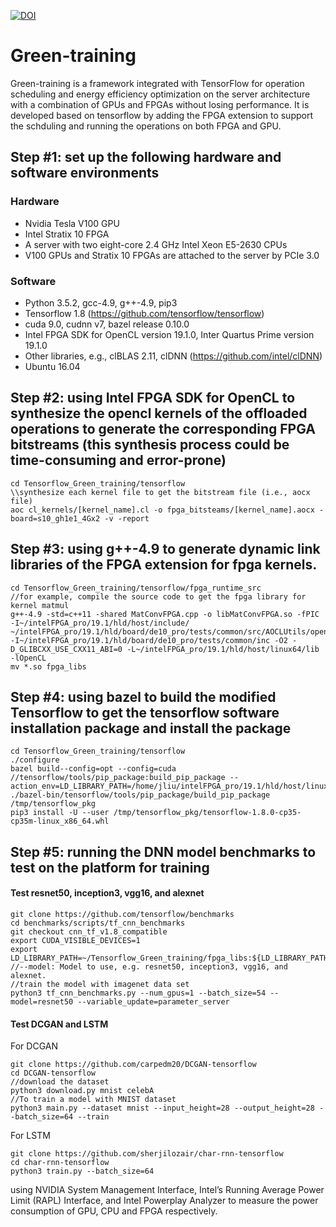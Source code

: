[![DOI](https://zenodo.org/badge/269275353.svg)](https://zenodo.org/badge/latestdoi/269275353)
# Green-training
Green-training is a framework integrated with TensorFlow for operation scheduling and energy efficiency optimization on the server architecture with a combination of GPUs and FPGAs without losing performance. It is developed based on tensorflow by adding the FPGA extension to support the schduling and running the operations on both FPGA and GPU.

## Step #1: set up the following hardware and software environments
### Hardware
- Nvidia Tesla V100 GPU
- Intel Stratix 10 FPGA
- A server with two eight-core 2.4 GHz Intel Xeon E5-2630 CPUs
- V100 GPUs and Stratix 10 FPGAs are attached to the server by PCIe 3.0

### Software
- Python 3.5.2, gcc-4.9, g++-4.9, pip3
- Tensorflow 1.8  (https://github.com/tensorflow/tensorflow)
- cuda 9.0, cudnn v7, bazel release 0.10.0
- Intel FPGA SDK for OpenCL version 19.1.0, Inter Quartus Prime version 19.1.0
- Other libraries, e.g., clBLAS 2.11, clDNN (https://github.com/intel/clDNN)
- Ubuntu 16.04


## Step #2: using  Intel FPGA SDK for OpenCL to synthesize the opencl kernels of the offloaded operations to generate the corresponding FPGA bitstreams (this synthesis process could be time-consuming and error-prone)
```
cd Tensorflow_Green_training/tensorflow
\\synthesize each kernel file to get the bitstream file (i.e., aocx file)
aoc cl_kernels/[kernel_name].cl -o fpga_bitsteams/[kernel_name].aocx -board=s10_gh1e1_4Gx2 -v -report
```
## Step #3: using g++-4.9 to generate dynamic link libraries of the FPGA extension for fpga kernels.
```
cd Tensorflow_Green_training/tensorflow/fpga_runtime_src
//for example, compile the source code to get the fpga library for kernel matmul
g++-4.9 -std=c++11 -shared MatConvFPGA.cpp -o libMatConvFPGA.so -fPIC -I~/intelFPGA_pro/19.1/hld/host/include/ ~/intelFPGA_pro/19.1/hld/board/de10_pro/tests/common/src/AOCLUtils/opencl.cpp -I~/intelFPGA_pro/19.1/hld/board/de10_pro/tests/common/inc -O2 -D_GLIBCXX_USE_CXX11_ABI=0 -L~/intelFPGA_pro/19.1/hld/host/linux64/lib -lOpenCL
mv *.so fpga_libs
```
## Step #4: using bazel to build the modified Tensorflow to get the tensorflow software installation package and install the package
```
cd Tensorflow_Green_training/tensorflow
./configure
bazel build--config=opt --config=cuda //tensorflow/tools/pip_package:build_pip_package --action_env=LD_LIBRARY_PATH=/home/jliu/intelFPGA_pro/19.1/hld/host/linux64/lib:${LD_LIBRARY_PATH}
./bazel-bin/tensorflow/tools/pip_package/build_pip_package /tmp/tensorflow_pkg
pip3 install -U --user /tmp/tensorflow_pkg/tensorflow-1.8.0-cp35-cp35m-linux_x86_64.whl
```
## Step #5: running the DNN model benchmarks to test on the platform for training
#### Test resnet50, inception3, vgg16, and alexnet
```
git clone https://github.com/tensorflow/benchmarks
cd benchmarks/scripts/tf_cnn_benchmarks
git checkout cnn_tf_v1.8_compatible
export CUDA_VISIBLE_DEVICES=1
export LD_LIBRARY_PATH=~/Tensorflow_Green_training/fpga_libs:${LD_LIBRARY_PATH}
//--model: Model to use, e.g. resnet50, inception3, vgg16, and alexnet.
//train the model with imagenet data set
python3 tf_cnn_benchmarks.py --num_gpus=1 --batch_size=54 --model=resnet50 --variable_update=parameter_server
```
#### Test DCGAN and LSTM
For DCGAN
```
git clone https://github.com/carpedm20/DCGAN-tensorflow
cd DCGAN-tensorflow
//download the dataset
python3 download.py mnist celebA
//To train a model with MNIST dataset
python3 main.py --dataset mnist --input_height=28 --output_height=28 --batch_size=64 --train
```
For LSTM
```
git clone https://github.com/sherjilozair/char-rnn-tensorflow
cd char-rnn-tensorflow
python3 train.py --batch_size=64
```
using NVIDIA System Management Interface, Intel’s Running  Average  Power  Limit  (RAPL)  Interface,  and Intel Powerplay Analyzer  to measure the power consumption of GPU, CPU and FPGA respectively.

